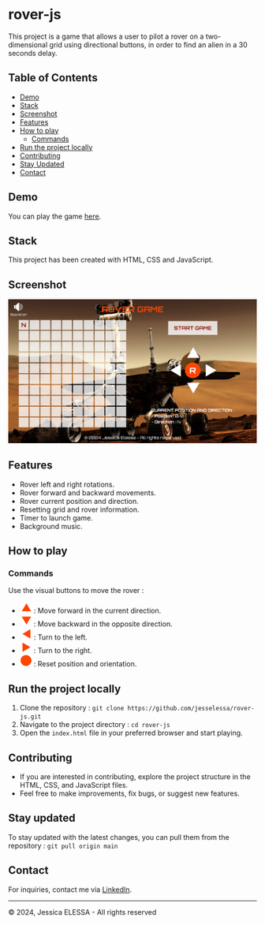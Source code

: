 # rover-js

This project is a game that allows a user to pilot a rover on a two-dimensional grid using directional buttons, in order to find an alien in a 30 seconds delay.

## Table of Contents

- [Demo](#demo)
- [Stack](#stack)
- [Screenshot](#screenshot)
- [Features](#features)
- [How to play](#how-to-play)
  - [Commands](#commands)
- [Run the project locally](#run-the-project-locally)
- [Contributing](#contributing)
- [Stay Updated](#stay-updated)
- [Contact](#contact)

## Demo

You can play the game [here](https://jesselessa.github.io/rover-js/).

## Stack

This project has been created with HTML, CSS and JavaScript.

## Screenshot

![Screenshot](./images/screenshot.png)

## Features

- Rover left and right rotations.
- Rover forward and backward movements.
- Rover current position and direction.
- Resetting grid and rover information.
- Timer to launch game.
- Background music.

## How to play

### Commands

Use the visual buttons to move the rover :

- ![forward](./images/forward-24.png) : Move forward in the current direction.
- ![backward](./images/backward-24.png) : Move backward in the opposite direction.
- ![left](./images/left-24.png) : Turn to the left.
- ![right](./images/right-24.png) : Turn to the right.
- ![reset](./images/reset-24.png) : Reset position and orientation.

## Run the project locally

1. Clone the repository : `git clone https://github.com/jesselessa/rover-js.git`
2. Navigate to the project directory : `cd rover-js`
3. Open the `index.html` file in your preferred browser and start playing.

## Contributing

- If you are interested in contributing, explore the project structure in the HTML, CSS, and JavaScript files.
- Feel free to make improvements, fix bugs, or suggest new features.

## Stay updated

To stay updated with the latest changes, you can pull them from the repository : `git pull origin main`

## Contact

For inquiries, contact me via [LinkedIn](https://www.linkedin.com/in/jessica-elessa/).

---

&copy; 2024, Jessica ELESSA - All rights reserved
